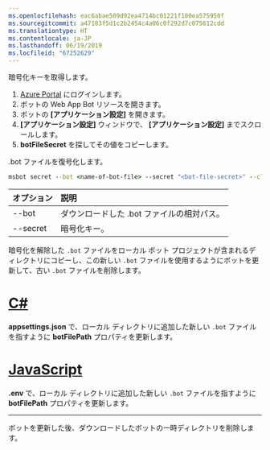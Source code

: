 ```yaml
---
ms.openlocfilehash: eac6abae509d92ea4714bc01221f180ea575950f
ms.sourcegitcommit: a47183f5d1c2b2454c4a06c0f292d7c075612cdd
ms.translationtype: HT
ms.contentlocale: ja-JP
ms.lasthandoff: 06/19/2019
ms.locfileid: "67252629"
---
```

暗号化キーを取得します。

1. [Azure Portal](http://portal.azure.com/) にログインします。
1. ボットの Web App Bot リソースを開きます。
1. ボットの **[アプリケーション設定]** を開きます。
1. **[アプリケーション設定]** ウィンドウで、 **[アプリケーション設定]** までスクロールします。
1. **botFileSecret** を探してその値をコピーします。

.bot ファイルを復号化します。

```cmd
msbot secret --bot <name-of-bot-file> --secret "<bot-file-secret>" --clear
```

| オプション | 説明 |
|:---|:---|
| --bot | ダウンロードした .bot ファイルの相対パス。 |
| --secret | 暗号化キー。 |

暗号化を解除した `.bot` ファイルをローカル ボット プロジェクトが含まれるディレクトリにコピーし、この新しい `.bot` ファイルを使用するようにボットを更新して、古い `.bot` ファイルを削除します。

# <a name="ctabcsharp"></a>[C#](#tab/csharp)

**appsettings.json** で、ローカル ディレクトリに追加した新しい `.bot` ファイルを指すように **botFilePath** プロパティを更新します。

# <a name="javascripttabjavascript"></a>[JavaScript](#tab/javascript)

**.env** で、ローカル ディレクトリに追加した新しい `.bot` ファイルを指すように **botFilePath** プロパティを更新します。

---

ボットを更新した後、ダウンロードしたボットの一時ディレクトリを削除します。